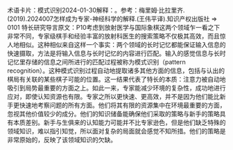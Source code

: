 

术语卡片：模式识别2024-01-30解释：。参考：梅里姆·比拉里齐.(2019).2024007怎样成为专家-神经科学的解释.(王伟平译).知识产权出版社 => 0101 特长研究导言原文：P10考虑到放射医学与国际象棋这两个领域乍一看之下非常不同，专家级棋手和经验丰富的放射科医生的搜索策略不仅极其高效，而且惊人地相似。这种相似来自这样一个事实：两个领域的长时记忆都能保证输入信息的快速摄取，方法是将输入信息与长时记忆的内容进行匹配。输入的感觉信息与长时记忆里存储的信息之间所进行的匹配过程被称为模式识别（pattern recognition）。这种模式识别过程自动地提取诸多其他方面的信息，包括与认出的棋局有关联的某些棋子可能的位置。这一结果代表了特长的本质：注意力被自动地吸引到局势最重要的方面之上。如此一来，专家能减少环境的复杂性，成功地进行应对，即使认知资源也有限。专家之所以更快速、更高效，并不是因为他们能比新手更快速地考察问题的所有方面。他们将其有限的资源集中在环境最重要的方面，忽视其他价值较少的成分。他们的知识储备能确保他们采取的策略与新手的策略具有本质差别。新手与生俱来的认知能力可能并不比专家逊色，但是他们缺乏特殊的领域知识，难以指引知觉，所以面对复杂的局面就会感觉不知所措。他们的策略是非常原始的，反映了该领域知识的欠缺。